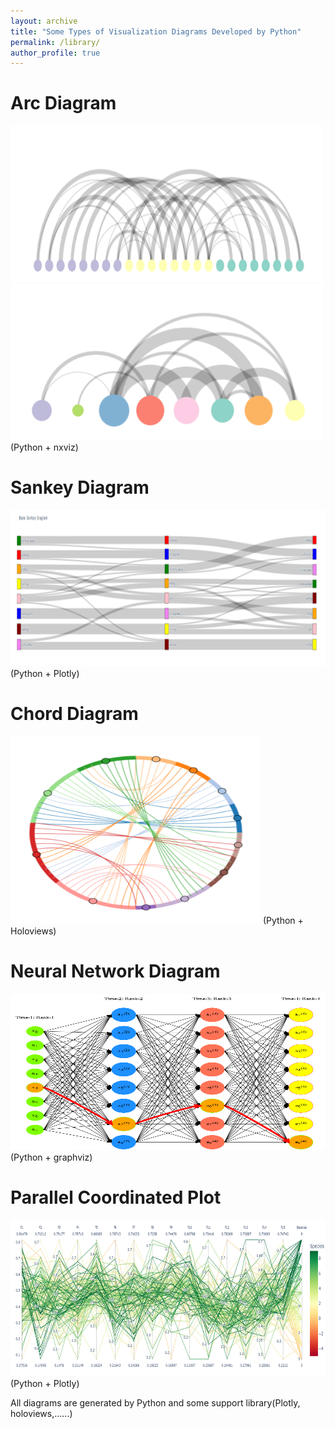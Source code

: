 ```yaml
---
layout: archive
title: "Some Types of Visualization Diagrams Developed by Python"
permalink: /library/
author_profile: true
---
```



Arc Diagram  
=
<img src="../images/arc_diagram.png" width="500" height="250" />  

<img src="../images/arc_diagram_2.png" width="500" height="250" />  
(Python + nxviz)  

Sankey Diagram  
=

<img src="../images/sankey_diagram.png" width="800" height="250" />  
(Python + Plotly)  

Chord Diagram  
=

<img src="../images/chord_diagram.png" width="400" height="300" />  
(Python + Holoviews)  

Neural Network Diagram  
=

<img src="../images/neural_diagram.png" width="700" height="250" />  
(Python + graphviz)

Parallel Coordinated Plot  
=

<img src="../images/parallel.png" width="700" height="250" />
(Python + Plotly)

All diagrams are generated by Python and some support library(Plotly, holoviews,......)

<script src="../spidernet.js" charset="utf-8"></script>
